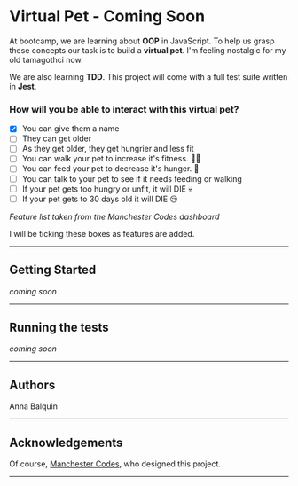 
# Virtual Pet - Coming Soon

At bootcamp, we are learning about **OOP** in JavaScript. To help us grasp these concepts our task is to build a **virtual pet**. I'm feeling nostalgic for my old tamagothci now.

We are also learning **TDD**. This project will come with a full test suite written in **Jest**.

### How will you be able to interact with this virtual pet?

- [x]  You can give them a name
- [ ]  They can get older
- [ ]  As they get older, they get hungrier and less fit
- [ ]  You can walk your pet to increase it's fitness. 🏃‍♂️
- [ ]  You can feed your pet to decrease it's hunger. 🍕
- [ ]  You can talk to your pet to see if it needs feeding or walking
- [ ]  If your pet gets too hungry or unfit, it will DIE 💀
- [ ]  If your pet gets to 30 days old it will DIE 😢

*Feature list taken from the Manchester Codes dashboard*

I will be ticking these boxes as features are added.
***

## Getting Started
*coming soon*

***
## Running the tests 
*coming soon*
*** 

## Authors 
Anna Balquin
***

## Acknowledgements
Of course, [Manchester Codes](https://www.manchestercodes.com), who designed this project.
***